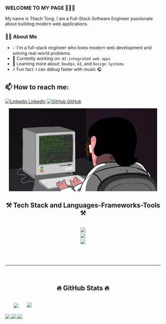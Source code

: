 
### WELCOME TO MY PAGE 👋👋👋
My name is Thach Tong. I am a Full-Stack Software Engineer passionate about building modern web applications.<br>

### 👨‍💻 About Me
- 💡 I'm a full-stack engineer who loves modern web development and solving real-world problems.
- 🔭 Currently working on: `AI-integrated web apps`
- 🌱 Learning more about: `DevOps`, `AI`, and `Design Systems`
- ⚡ Fun fact: I can debug faster with music 🎧
## 📫 How to reach me: 

[![Linkedin](https://i.stack.imgur.com/gVE0j.png) LinkedIn](https://www.linkedin.com/in/t%E1%BB%91ng-th%E1%BA%A1ch-425989364/) 
[![GitHub](https://i.stack.imgur.com/tskMh.png) GitHub](https://github.com/thachtaro2210/) 
<p align="center">
  <img src="https://github.com/thachtaro2210/thachtaro2210/blob/main/git.gif" alt="giphy" />
</p>





<h2 align="center">⚒️ Tech Stack and Languages-Frameworks-Tools ⚒️</h2>
<br/>
<div align="center">
    <img src="https://skillicons.dev/icons?i=nodejs,github,gitlab,express,firebase,mongodb" /><br>
    <img src="https://skillicons.dev/icons?i=react,angular,electron,next,javascript,typescript,d3,redux,styledcomponents,nestjs,java" /><br>
    <img src="https://skillicons.dev/icons?i=jenkins,bootstrap,mui,mysql,html,css,sass,tailwind,vscode,figma,xd,ps,git" />
</div>
  <br/><br/><br/>
<hr/>
<br>
<h2 align="center">🔥 GitHub Stats 🔥</h2>
<br>
<div align=center>
  <a href="#" title="thachtaro2210">
    <img width="315" align="center" src="https://github-readme-stats.vercel.app/api/top-langs/?username=thachtaro2210&hide=c%23,powershell,Mathematica,Ruby,Objective-C,Objective-C%2b%2b,Cuda&title_color=61dafb&text_color=ffffff&icon_color=61dafb&bg_color=20232a&langs_count=8&layout=compact&border_color=61dafb&hide_border=true" />
  </a>
  <a href="#" title="thachtaro2210">
    <img align="right" width="434" src="https://github-readme-stats.vercel.app/api?username=thachtaro2210&show_icons=true&theme=react&border_color=61dafb&hide_border=true" />
  </a>
</div>




<br>

<a href="https://github.com/thachtaro2210/MyBrain/">
  <img align="center" src="https://github-readme-stats.vercel.app/api/pin/?username=thachtaro2210&repo=MyBrain&theme=gruvbox" />
</a>
<a href="https://github.com/thachtaro2210/MovieWeb/">
  <img align="center" src="https://github-readme-stats.vercel.app/api/pin/?username=thachtaro2210&repo=MovieWeb&theme=dracula" />
</a>

<a href="https://github.com/thachtaro2210/WebTech/">
  <img align="center" src="https://github-readme-stats.vercel.app/api/pin/?username=thachtaro2210&repo=WebTech&theme=synthwave" />
</a>
